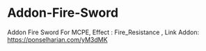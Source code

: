 # Addon-Fire-Sword
Addon Fire Sword For MCPE, Effect : Fire_Resistance
, Link Addon: https://ponselharian.com/yM3dMK
